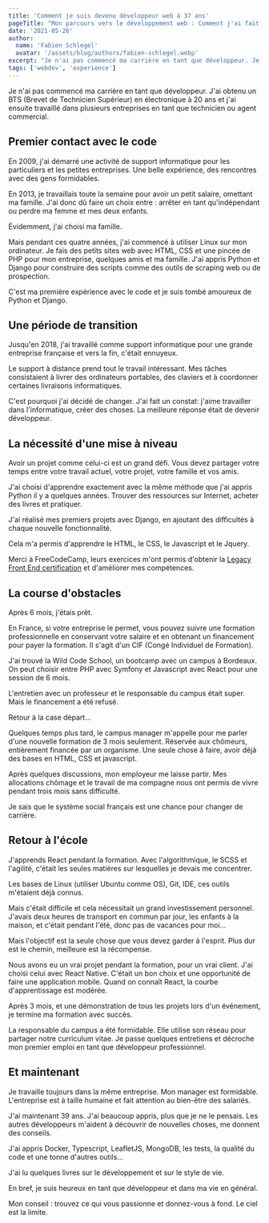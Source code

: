 ```yaml
---
title: 'Comment je suis devenu développeur web à 37 ans'
pageTitle: "Mon parcours vers le développement web : Comment j'ai fait et ce que j'ai appris."
date: '2021-05-26'
author:
  name: 'Fabien Schlegel'
  avatar: '/assets/blog/authors/fabien-schlegel.webp'
excerpt: "Je n'ai pas commencé ma carrière en tant que développeur. Je vous raconte mon parcours vers le développement logiciel."
tags: ['webdev', 'experience']
---
```


Je n'ai pas commencé ma carrière en tant que développeur. J'ai obtenu un BTS (Brevet de Technicien Supérieur) en électronique à 20 ans et j'ai ensuite travaillé dans plusieurs entreprises en tant que technicien ou agent commercial.

## Premier contact avec le code

En 2009, j'ai démarré une activité de support informatique pour les particuliers et les petites entreprises. Une belle expérience, des rencontres avec des gens formidables.

En 2013, je travaillais toute la semaine pour avoir un petit salaire, omettant ma famille. J'ai donc dû faire un choix entre : arrêter en tant qu'indépendant ou perdre ma femme et mes deux enfants.

Évidemment, j'ai choisi ma famille.

Mais pendant ces quatre années, j'ai commencé à utiliser Linux sur mon ordinateur.
Je fais des petits sites web avec HTML, CSS et une pincée de PHP pour mon entreprise, quelques amis et ma famille.
J'ai appris Python et Django pour construire des scripts comme des outils de scraping web ou de prospection.

C'est ma première expérience avec le code et je suis tombé amoureux de Python et Django.

## Une période de transition

Jusqu'en 2018, j'ai travaillé comme support informatique pour une grande entreprise française et vers la fin, c'était ennuyeux.

Le support à distance prend tout le travail intéressant. Mes tâches consistaient à livrer des ordinateurs portables, des claviers et à coordonner certaines livraisons informatiques.

C'est pourquoi j'ai décidé de changer. J'ai fait un constat: j'aime travailler dans l'informatique, créer des choses. La meilleure réponse était de devenir développeur.

## La nécessité d'une mise à niveau

Avoir un projet comme celui-ci est un grand défi. Vous devez partager votre temps entre votre travail actuel, votre projet, votre famille et vos amis.

J'ai choisi d'apprendre exactement avec la même méthode que j'ai appris Python il y a quelques années. Trouver des ressources sur Internet, acheter des livres et pratiquer.

J'ai réalisé mes premiers projets avec Django, en ajoutant des difficultés à chaque nouvelle fonctionnalité.

Cela m'a permis d'apprendre le HTML, le CSS, le Javascript et le Jquery.

Merci à FreeCodeCamp, leurs exercices m'ont permis d'obtenir la [Legacy Front End certification](https://www.freecodecamp.org/certification/humch/legacy-front-end) et d'améliorer mes compétences.

## La course d'obstacles

Après 6 mois, j'étais prêt.

En France, si votre entreprise le permet, vous pouvez suivre une formation professionnelle en conservant votre salaire et en obtenant un financement pour payer la formation. Il s'agit d'un CIF (Congé Individuel de Formation).

J'ai trouvé la Wild Code School, un bootcamp avec un campus à Bordeaux. On peut choisir entre PHP avec Symfony et Javascript avec React pour une session de 6 mois.

L'entretien avec un professeur et le responsable du campus était super. Mais le financement a été refusé.

Retour à la case départ...

Quelques temps plus tard, le campus manager m'appelle pour me parler d'une nouvelle formation de 3 mois seulement. Réservée aux chômeurs, entièrement financée par un organisme. Une seule chose à faire, avoir déjà des bases en HTML, CSS et javascript.

Après quelques discussions, mon employeur me laisse partir. Mes allocations chômage et le travail de ma compagne nous ont permis de vivre pendant trois mois sans difficulté.

Je sais que le système social français est une chance pour changer de carrière.

## Retour à l'école

J'apprends React pendant la formation. Avec l'algorithmique, le SCSS et l'agilité, c'était les seules matières sur lesquelles je devais me concentrer.

Les bases de Linux (utiliser Ubuntu comme OS), Git, IDE, ces outils m'étaient déjà connus.

Mais c'était difficile et cela nécessitait un grand investissement personnel. J'avais deux heures de transport en commun par jour, les enfants à la maison, et c'était pendant l'été, donc pas de vacances pour moi...

Mais l'objectif est la seule chose que vous devez garder à l'esprit. Plus dur est le chemin, meilleure est la récompense.

Nous avons eu un vrai projet pendant la formation, pour un vrai client. J'ai choisi celui avec React Native. C'était un bon choix et une opportunité de faire une application mobile. Quand on connaît React, la courbe d'apprentissage est modérée.

Après 3 mois, et une démonstration de tous les projets lors d'un événement, je termine ma formation avec succès.

La responsable du campus a été formidable. Elle utilise son réseau pour partager notre curriculum vitae. Je passe quelques entretiens et décroche mon premier emploi en tant que développeur professionnel.

## Et maintenant

Je travaille toujours dans la même entreprise. Mon manager est formidable. L'entreprise est à taille humaine et fait attention au bien-être des salariés.

J'ai maintenant 39 ans. J'ai beaucoup appris, plus que je ne le pensais. Les autres développeurs m'aident à découvrir de nouvelles choses, me donnent des conseils.

J'ai appris Docker, Typescript, LeafletJS, MongoDB, les tests, la qualité du code et une tonne d'autres outils...

J'ai lu quelques livres sur le développement et sur le style de vie.

En bref, je suis heureux en tant que développeur et dans ma vie en général.

Mon conseil : trouvez ce qui vous passionne et donnez-vous à fond. Le ciel est la limite.
